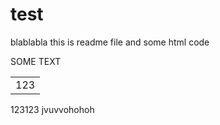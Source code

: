 # test
blablabla
this is readme file and some html code

<p> SOME TEXT </p>
<table>
<tr><td>123</td></tr>
</table>
123123
jvuvvohohoh

